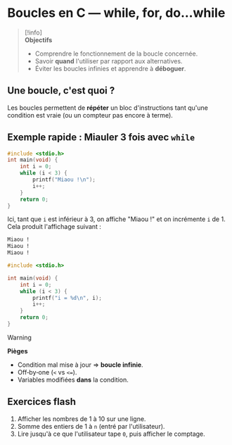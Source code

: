 # Boucles en C — while, for, do...while

> [!info]  
> **Objectifs**  
> - Comprendre le fonctionnement de la boucle concernée.
> - Savoir **quand** l'utiliser par rapport aux alternatives.
> - Éviter les boucles infinies et apprendre à **déboguer**.

## Une boucle, c'est quoi ?
Les boucles permettent de **répéter** un bloc d'instructions tant qu'une condition est vraie
(ou un compteur pas encore à terme).

## Exemple rapide : Miauler 3 fois avec `while`

```c
#include <stdio.h>
int main(void) {
    int i = 0;
    while (i < 3) {
        printf("Miaou !\n");
        i++;
    }
    return 0;
}
```
Ici, tant que `i` est inférieur à 3, on affiche "Miaou !" et on incrémente `i` de 1. 
Cela produit l'affichage suivant :
```bash
Miaou !
Miaou !
Miaou ! 
```


```c
#include <stdio.h>

int main(void) {
    int i = 0;
    while (i < 3) {
        printf("i = %d\n", i);
        i++;
    }
    return 0;
}
```



> [!warning]  
> **Pièges**  
> - Condition mal mise à jour ⇒ **boucle infinie**.
> - Off‑by‑one (`<` vs `<=`).
> - Variables modifiées **dans** la condition.

## Exercices flash
1. Afficher les nombres de 1 à 10 sur une ligne.
2. Somme des entiers de 1 à `n` (entré par l'utilisateur).
3. Lire jusqu'à ce que l'utilisateur tape `0`, puis afficher le comptage.